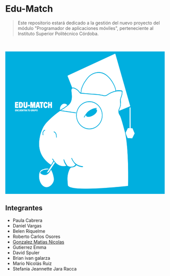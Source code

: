 # Edu-Match

> Este repositorio estará dedicado a la gestión del nuevo proyecto del módulo "Programador de aplicaciones móviles", perteneciente al Instituto Superior Politécnico Córdoba.
>

<br>
<br>
<img src= src/logo.svg height= 450px>

## Integrantes

* Paula Cabrera
* Daniel Vargas
* Belen Riquelme
* Roberto Carlos Osores
* [Gonzalez Matias Nicolas](https://github.com/MatiasGonzalez1)
* Gutierrez Emma
* David Spuler
* Brian ivan galarza
* Mario Nicolás Ruiz
* Stefania Jeannette Jara Racca
